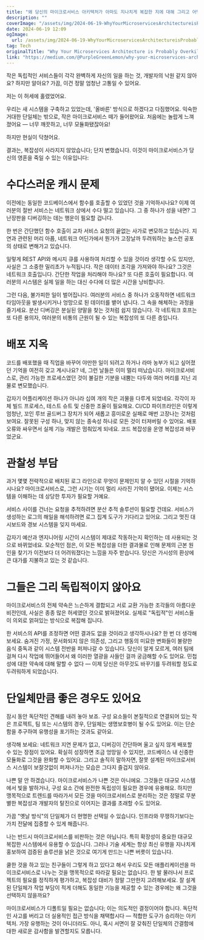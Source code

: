 ```yaml
---
title: "왜 당신의 마이크로서비스 아키텍처가 아마도 지나치게 복잡한 지에 대해 그리고 어떻게 다시 단일체를 사랑하게 되었는지 알아보겠습니다"
description: ""
coverImage: "/assets/img/2024-06-19-WhyYourMicroservicesArchitectureisProbablyOverkillAndHowILearnedtoLovetheMonolithAgain_0.png"
date: 2024-06-19 12:09
ogImage:
  url: /assets/img/2024-06-19-WhyYourMicroservicesArchitectureisProbablyOverkillAndHowILearnedtoLovetheMonolithAgain_0.png
tag: Tech
originalTitle: "Why Your Microservices Architecture is Probably Overkill (And How I Learned to Love the Monolith Again)"
link: "https://medium.com/@PurpleGreenLemon/why-your-microservices-architecture-is-probably-overkill-and-how-i-learned-to-love-the-monolith-dfdb93b0511c"
---
```


작은 독립적인 서비스들이 각각 완벽하게 자신의 일을 하는 것, 개발자의 낙원 같지 않아요? 하지만 알아요? 가끔, 이건 정말 엄청난 고통일 수 있어요.

저는 이 허세에 홀렸었어요.

우리는 새 시스템을 구축하고 있었는데, '올바른' 방식으로 하겠다고 다짐했어요. 익숙한 거대한 단일체는 밖으로, 작은 마이크로서비스 떼가 들어왔어요. 처음에는 놀랍게 느껴졌어요 — 너무 깨끗하고, 너무 모듈화됐잖아요!

하지만 현실이 닥쳤어요.

<div class="content-ad"></div>

결과는, 복잡성이 사라지지 않았습니다; 단지 변했습니다. 이것이 마이크로서비스가 당신의 영혼을 죽일 수 있는 이유입니다:

# 수다스러운 캐시 문제

이전에는 동일한 코드베이스에서 함수를 호출할 수 있었던 것을 기억하시나요? 이제 여러분의 절반 서비스는 네트워크 상에서 수다 떨고 있습니다. 그 중 하나가 성을 내면? 그 난장판을 디버깅하는 데는 행운이 필요할 겁니다.

한 번은 간단했던 함수 호출이 교차 서비스 요청의 끝없는 사가로 변모하고 있습니다. 지연과 관련된 머리 아픔, 네트워크 어딘가에서 뭔가가 고장날까 두려워하는 늘스런 공포의 상태로 변해가고 있습니다.

<div class="content-ad"></div>

일렇게 REST API와 메시지 큐를 사용하여 처리할 수 있을 것이라 생각할 수도 있지만, 사실은 그 소중한 밀리초가 누적됩니다. 작은 데이터 조각을 가져와야 하나요? 그것은 네트워크 호출입니다. 간단한 작업을 처리해야 하나요? 또 다른 호출이 필요합니다. 여러분의 시스템은 실제 일을 하는 대신 수다에 더 많은 시간을 낭비합니다.

그런 다음, 불가피한 일이 벌어집니다. 여러분의 서비스 중 하나가 오동작하면 네트워크 타임아웃을 발생시키거나 엉망으로 된 데이터를 뱉어 냅니다. 그 속을 해체하는 과정을 즐기세요. 분산 디버깅은 분실된 양말을 찾는 것처럼 쉽지 않습니다. 각 네트워크 호프는 또 다른 용의자, 여러분의 비통의 근원이 될 수 있는 복잡성의 또 다른 층입니다.

# 배포 지옥

코드를 배포했을 때 직업을 바꾸어 야만한 일이 되려고 하거나 라마 농부가 되고 싶어졌던 기억을 여전히 갖고 계시나요? 네, 그런 날들은 이미 멀리 떠났습니다. 마이크로서비스로, 관리 가능한 프로세스였던 것이 불길한 기분을 내뿜는 다두와 여러 머리를 지닌 괴물로 변모했습니다.

<div class="content-ad"></div>

갑자기 어플리케이션 하나가 아니라 십여 개의 작은 괴물을 다루게 되었네요. 각각이 자체 빌드 프로세스, 테스트 슈트 및 신중한 조율이 필요해요. CI/CD 파이프라인은 이렇게 엄청난, 꼬인 루브 골드버그 장치가 되어 새롭고 흥미로운 실패로 매번 고장나는 것처럼 보여요. 잘못된 구성 하나, 맞지 않는 종속성 하나로 모든 것이 터져버릴 수 있어요. 배포 오류와 싸우면서 실제 기능 개발은 멈춰있게 되네요. 코드 복잡성을 운영 복잡성과 바꾸었군요.

# 관찰성 부담

과거 몇몇 전략적으로 배치된 로그 라인으로 무엇이 문제인지 알 수 있던 시절을 기억하시나요? 마이크로서비스로, 그런 시기는 이미 멀리 사라진 기억이 됐어요. 이제는 시스템을 이해하는 데 상당한 투자가 필요할 거예요.

서비스 사이를 건너는 요청을 추적하려면 분산 추적 솔루션이 필요할 건데요. 서비스가 생성하는 로그의 해일을 해석하려면 로그 집계 도구가 기다리고 있어요. 그리고 멋진 대시보드와 경보 시스템을 잊지 마세요.

<div class="content-ad"></div>

갑자기 예산과 엔지니어링 시간이 시스템이 제대로 작동하는지 확인하는 데 사용되는 것으로 바뀌었네요. 모순적인 점은, 이 모든 복잡성을 더한 결과물로 인해 문제의 근본 원인을 찾기가 이전보다 더 어려워졌다는 느낌을 자주 받습니다. 당신은 가시성의 환상에 큰 대가를 지불하고 있는 것 같습니다.

# 그들은 그리 독립적이지 않아요

마이크로서비스의 전체 약속은 느슨하게 결합되고 서로 교환 가능한 조각들의 아름다운 비전인데, 사실은 종종 많은 허세였던 것으로 밝혀졌어요. 실제로 "독립적"인 서비스들이 의외로 얽혀있는 방식으로 복잡해 집니다.

한 서비스의 API를 조정하면 어떤 결과도 없을 것이라고 생각하시나요? 한 번 더 생각해보세요. 숨겨진 가정, 문서화되지 않은 의존성, 그리고 행동의 미묘한 변화들이 불량한 음식 중독과 같이 시스템 전반을 퍼져나갈 수 있습니다. 당신이 알게 모르게, 여러 팀에 걸쳐 다시 작업에 뛰어들어서 왜 이러한 열광을 사들인 걸까 궁금해할 수도 있어요. 민첩성에 대한 약속에 대해 말할 수 없다 — 이제 당신은 아무것도 바꾸기를 두려워할 정도로 두려워하게 되었습니다.

<div class="content-ad"></div>

# 단일체만큼 좋은 경우도 있어요

잠시 동안 독단적인 견해를 내려 놓아 보죠. 구성 요소들이 본질적으로 연결되어 있는 작은 프로젝트, 팀 또는 시스템의 경우, 단일체는 생명보호병이 될 수도 있어요. 이는 단순함을 추구하여 유행성을 포기하는 것과도 같아요.

생각해 보세요: 네트워크 지연 문제가 없고, 디버깅이 간단하며 울고 싶지 않게 배포할 수 있는 장점이 있어요. 확실히 성장하면 조금 엉망일 수 있지만, 코드베이스 내 신중한 모듈화로 그것을 완화할 수 있어요. 그리고 솔직히 말하자면, 잘못 설계된 마이크로서비스 시스템이 보잘것없이 퍼져나가는 모습은 그다지 즐겁지 않아요.

나쁜 말 안 하겠습니다. 마이크로서비스가 나쁜 것은 아니에요. 그것들은 대규모 시스템에서 빛을 발하거나, 구성 요소 간에 완전한 독립성이 필요한 경우에 유용해요. 하지만 맹목적으로 트렌드를 따라가서 모든 것을 마이크로서비스로 분리하는 것은 정말로 무분별한 복잡성과 개발자의 탈진으로 이어지는 결과를 초래할 수도 있어요.

<div class="content-ad"></div>

가끔 "옛날 방식"의 단일체가 더 현명한 선택일 수 있습니다. 인프라와 무쟁하기보다는 가치 전달에 집중할 수 있게 해줍니다.

나는 반드시 마이크로서비스를 비판하는 것은 아닙니다. 특히 확장성이 중요한 대규모 복잡한 시스템에서 유용할 수 있습니다. 그러나 기술 세계는 항상 최신 유행을 지나치게 홍보하여 검증된 솔루션을 낡은 것으로 여기게 만드는 나쁜 버릇이 있습니다.

쿨한 것을 하고 있는 친구들이 그렇게 하고 있다고 해서 우리도 모든 애플리케이션을 마이크로서비스로 나누는 것을 맹목적으로 따라갈 필요는 없습니다. 한 발 물러나서 프로젝트의 필요를 정직하게 평가하고, 복잡성 대비가 정말 그만한지 고려해보세요. 잘 설계된 단일체가 작업 부담이 적게 더해도 동일한 기능을 제공할 수 있는 경우에는 왜 그것을 선택하지 않을까요?

마이크로서비스가 디폴트일 필요는 없습니다; 이는 의도적인 결정이어야 합니다. 독단적인 사고를 버리고 더 실용적인 접근 방식을 채택합시다 — 적합한 도구가 승리하는 아키텍처. 가장 유행하는 것이 아니더라도. 아니, 혹시 서면이 잘 갖춰진 단일체의 간결함에 대한 새로운 감사함을 발견할지도 모릅니다.
